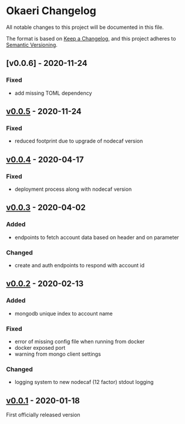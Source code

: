 # Okaeri Changelog

All notable changes to this project will be documented in this file.

The format is based on [Keep a Changelog](https://keepachangelog.com/en/1.0.0/),
and this project adheres to [Semantic Versioning](https://semver.org/spec/v2.0.0.html).

## [v0.0.6] - 2020-11-24

### Fixed
- add missing TOML dependency

## [v0.0.5] - 2020-11-24

### Fixed
- reduced footprint due to upgrade of nodecaf version

## [v0.0.4] - 2020-04-17

### Fixed
- deployment process along with nodecaf version

## [v0.0.3] - 2020-04-02

### Added
- endpoints to fetch account data based on header and on parameter

### Changed
- create and auth endpoints to respond with account id

## [v0.0.2] - 2020-02-13

### Added
- mongodb unique index to account name

### Fixed
- error of missing config file when running from docker
- docker exposed port
- warning from mongo client settings

### Changed
- logging system to new nodecaf (12 factor) stdout logging

## [v0.0.1] - 2020-01-18

First officially released version

[v0.0.1]: https://gitlab.com/GCSBOSS/okaeri/-/tags/v0.0.1
[v0.0.2]: https://gitlab.com/GCSBOSS/okaeri/-/tags/v0.0.2
[v0.0.3]: https://gitlab.com/GCSBOSS/okaeri/-/tags/v0.0.3
[v0.0.4]: https://gitlab.com/GCSBOSS/okaeri/-/tags/v0.0.4
[v0.0.5]: https://gitlab.com/GCSBOSS/okaeri/-/tags/v0.0.5
